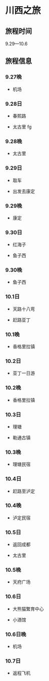 # 川西之旅

## 旅程时间

9.29—10.6

## 旅程信息

### 9.27晚 

- 机场

### 9.28日

- 春熙路

- 太古里 fg


### 9.28晚 

- 太古里 


### 9.29日 

- 取车

- 出发去康定


### 9.29晚 

- 康定
    
### 9.30日

- 红海子

- 鱼子西


### 9.30晚 

- 鱼子西


### 10.1日

- 天路十八弯

- 赶路亚丁


### 10.1晚 

- 香格里拉镇

### 10.2日 

- 亚丁一日游

### 10.2晚 

- 香格里拉镇

### 10.3日

- 理塘

- 勒通古镇

### 10.3晚 

- 理塘民宿

### 10.4日

- 赶路至泸定

### 10.4晚 

- 泸定民宿


### 10.5日

- 返回成都

- 太古里

### 10.5晚 

- 天府广场

### 10.6日

- 大熊猫繁育中心

- 小酒馆

### 10.6日晚 

- 机场

### 10.7日

- 返程飞机

